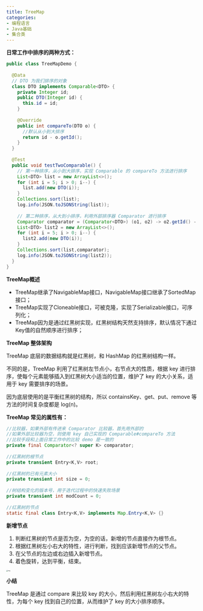 ```yaml
---
title: TreeMap
categories: 
- 编程语言
- Java基础
- 集合类
---
```


**日常工作中排序的两种方式：**

```java
public class TreeMapDemo {
 
  @Data
  // DTO 为我们排序的对象
  class DTO implements Comparable<DTO> {
    private Integer id;
    public DTO(Integer id) {
      this.id = id;
    }
 
    @Override
    public int compareTo(DTO o) {
      //默认从小到大排序
      return id - o.getId();
    }
  }
 
  @Test
  public void testTwoComparable() {
    // 第一种排序，从小到大排序，实现 Comparable 的 compareTo 方法进行排序
    List<DTO> list = new ArrayList<>();
    for (int i = 5; i > 0; i--) {
      list.add(new DTO(i));
    }
    Collections.sort(list);
    log.info(JSON.toJSONString(list));
 
    // 第二种排序，从大到小排序，利用外部排序器 Comparator 进行排序
    Comparator comparator = (Comparator<DTO>) (o1, o2) -> o2.getId() - o1.getId();
    List<DTO> list2 = new ArrayList<>();
    for (int i = 5; i > 0; i--) {
      list2.add(new DTO(i));
    }
    Collections.sort(list,comparator);
    log.info(JSON.toJSONString(list2));
  }
}
```

**TreeMap概述**

- TreeMap继承了NavigableMap接口，NavigableMap接口继承了SortedMap接口；
- TreeMap实现了Cloneable接口，可被克隆，实现了Serializable接口，可序列化；
- TreeMap因为是通过红黑树实现，红黑树结构天然支持排序，默认情况下通过Key值的自然顺序进行排序；

**TreeMap 整体架构**

TreeMap 底层的数据结构就是红黑树，和 HashMap 的红黑树结构一样。

不同的是，TreeMap 利用了红黑树左节点小，右节点大的性质，根据 key 进行排序，使每个元素能够插入到红黑树大小适当的位置，维护了 key 的大小关系，适用于 key 需要排序的场景。

因为底层使用的是平衡红黑树的结构，所以 containsKey、get、put、remove 等方法的时间复杂度都是 log(n)。

**TreeMap 常见的属性有：**

```java
//比较器，如果外部有传进来 Comparator 比较器，首先用外部的
//如果外部比较器为空，则使用 key 自己实现的 Comparable#compareTo 方法
//比较手段和上面日常工作中的比较 demo 是一致的
private final Comparator<? super K> comparator;
 
//红黑树的根节点
private transient Entry<K,V> root;
 
//红黑树的已有元素大小
private transient int size = 0;
 
//树结构变化的版本号，用于迭代过程中的快速失败场景
private transient int modCount = 0;
 
//红黑树的节点
static final class Entry<K,V> implements Map.Entry<K,V> {}
```

**新增节点**

1. 判断红黑树的节点是否为空，为空的话，新增的节点直接作为根节点。
2. 根据红黑树左小右大的特性，进行判断，找到应该新增节点的父节点。
3. 在父节点的左边或右边插入新增节点。
4. 着色旋转，达到平衡，结束。

<img src="https://img-blog.csdnimg.cn/8e62437a1b95438c81a00580e26edf7c.png" alt="img" style="zoom:25%;" />

**小结**

TreeMap 是通过 compare 来比较 key 的大小，然后利用红黑树左小右大的特性，为每个 key 找到自己的位置，从而维护了 key 的大小排序顺序。